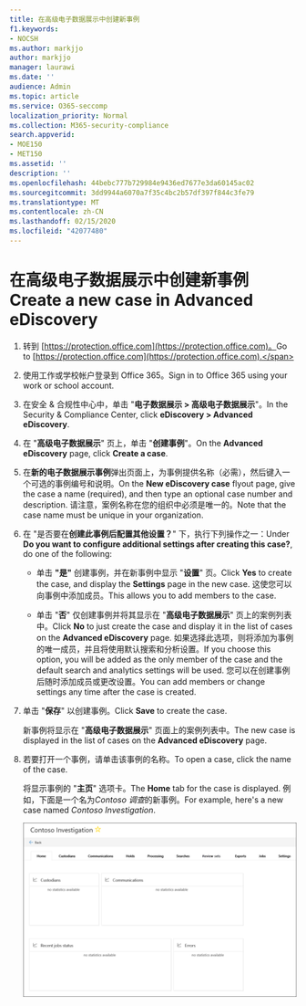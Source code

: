 ```yaml
---
title: 在高级电子数据展示中创建新事例
f1.keywords:
- NOCSH
ms.author: markjjo
author: markjjo
manager: laurawi
ms.date: ''
audience: Admin
ms.topic: article
ms.service: O365-seccomp
localization_priority: Normal
ms.collection: M365-security-compliance
search.appverid:
- MOE150
- MET150
ms.assetid: ''
description: ''
ms.openlocfilehash: 44bebc777b729984e9436ed7677e3da60145ac02
ms.sourcegitcommit: 3dd9944a6070a7f35c4bc2b57df397f844c3fe79
ms.translationtype: MT
ms.contentlocale: zh-CN
ms.lasthandoff: 02/15/2020
ms.locfileid: "42077480"
---
```

# <a name="create-a-new-case-in-advanced-ediscovery"></a><span data-ttu-id="ff583-102">在高级电子数据展示中创建新事例</span><span class="sxs-lookup"><span data-stu-id="ff583-102">Create a new case in Advanced eDiscovery</span></span>  

1. <span data-ttu-id="ff583-103">转到 [https://protection.office.com](https://protection.office.com)。</span><span class="sxs-lookup"><span data-stu-id="ff583-103">Go to [https://protection.office.com](https://protection.office.com).</span></span>
    
2. <span data-ttu-id="ff583-104">使用工作或学校帐户登录到 Office 365。</span><span class="sxs-lookup"><span data-stu-id="ff583-104">Sign in to Office 365 using your work or school account.</span></span>
    
3. <span data-ttu-id="ff583-105">在安全 & 合规性中心中，单击 "**电子数据展示 > 高级电子数据展示**"。</span><span class="sxs-lookup"><span data-stu-id="ff583-105">In the Security & Compliance Center, click **eDiscovery > Advanced eDiscovery**.</span></span>
 
4. <span data-ttu-id="ff583-106">在 "**高级电子数据展示**" 页上，单击 "**创建事例**"。</span><span class="sxs-lookup"><span data-stu-id="ff583-106">On the **Advanced eDiscovery** page, click **Create a case**.</span></span>
    
5. <span data-ttu-id="ff583-107">在**新的电子数据展示事例**弹出页面上，为事例提供名称（必需），然后键入一个可选的事例编号和说明。</span><span class="sxs-lookup"><span data-stu-id="ff583-107">On the **New eDiscovery case** flyout page, give the case a name (required), and then type an optional case number and description.</span></span> <span data-ttu-id="ff583-108">请注意，案例名称在您的组织中必须是唯一的。</span><span class="sxs-lookup"><span data-stu-id="ff583-108">Note that the case name must be unique in your organization.</span></span>

6. <span data-ttu-id="ff583-109">在 "是否要在**创建此事例后配置其他设置？**" 下，执行下列操作之一：</span><span class="sxs-lookup"><span data-stu-id="ff583-109">Under **Do you want to configure additional settings after creating this case?**, do one of the following:</span></span>

    - <span data-ttu-id="ff583-110">单击 **"是"** 创建事例，并在新事例中显示 "**设置**" 页。</span><span class="sxs-lookup"><span data-stu-id="ff583-110">Click **Yes** to create the case, and display the **Settings** page in the new case.</span></span> <span data-ttu-id="ff583-111">这使您可以向事例中添加成员。</span><span class="sxs-lookup"><span data-stu-id="ff583-111">This allows you to add members to the case.</span></span>
    
    - <span data-ttu-id="ff583-112">单击 "**否**" 仅创建事例并将其显示在 "**高级电子数据展示**" 页上的案例列表中。</span><span class="sxs-lookup"><span data-stu-id="ff583-112">Click **No** to just create the case and display it in the list of cases on the **Advanced eDiscovery** page.</span></span> <span data-ttu-id="ff583-113">如果选择此选项，则将添加为事例的唯一成员，并且将使用默认搜索和分析设置。</span><span class="sxs-lookup"><span data-stu-id="ff583-113">If you choose this option, you will be added as the only member of the case and the default search and analytics settings will be used.</span></span> <span data-ttu-id="ff583-114">您可以在创建事例后随时添加成员或更改设置。</span><span class="sxs-lookup"><span data-stu-id="ff583-114">You can add members or change settings any time after the case is created.</span></span>

7. <span data-ttu-id="ff583-115">单击 "**保存**" 以创建事例。</span><span class="sxs-lookup"><span data-stu-id="ff583-115">Click **Save** to create the case.</span></span>

    <span data-ttu-id="ff583-116">新事例将显示在 "**高级电子数据展示**" 页面上的案例列表中。</span><span class="sxs-lookup"><span data-stu-id="ff583-116">The new case is displayed in the list of cases on the **Advanced eDiscovery** page.</span></span> 

8. <span data-ttu-id="ff583-117">若要打开一个事例，请单击该事例的名称。</span><span class="sxs-lookup"><span data-stu-id="ff583-117">To open a case, click the name of the case.</span></span> 

    <span data-ttu-id="ff583-118">将显示事例的 "**主页**" 选项卡。</span><span class="sxs-lookup"><span data-stu-id="ff583-118">The **Home** tab for the case is displayed.</span></span> <span data-ttu-id="ff583-119">例如，下面是一个名为*Contoso 调查*的新事例。</span><span class="sxs-lookup"><span data-stu-id="ff583-119">For example, here's a new case named *Contoso Investigation*.</span></span>

    ![高级电子数据展示中的新事例的 "主页" 选项卡](../media/newAeDcase.png)
